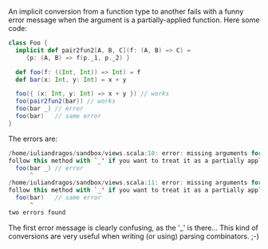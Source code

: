 An implicit conversion from a function type to another fails with a funny error message when the argument is a partially-applied function. Here some code:

```scala
class Foo {
  implicit def pair2fun2[A, B, C](f: (A, B) => C) = 
     {p: (A, B) => f(p._1, p._2) }

  def foo(f: ((Int, Int)) => Int) = f
  def bar(x: Int, y: Int) = x + y 

  foo({ (x: Int, y: Int) => x + y }) // works
  foo(pair2fun2(bar)) // works
  foo(bar _) // error
  foo(bar)   // same error
}
```

The errors are:
```scala
/home/iuliandragos/sandbox/views.scala:10: error: missing arguments for method bar in class Foo;
follow this method with `_' if you want to treat it as a partially applied function
  foo(bar _) // error
      ^
/home/iuliandragos/sandbox/views.scala:11: error: missing arguments for method bar in class Foo;
follow this method with `_' if you want to treat it as a partially applied function
  foo(bar)   // same error
      ^
two errors found
```

The first error message is clearly confusing, as the '_' is there... This kind of conversions are very useful when writing (or using) parsing combinators. ;-)
